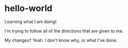 # hello-world
Learning what I am doing!

I'm trying to follow all of the directions that are given to me.

My changes? Yeah. I don't know why, or what I've done.
